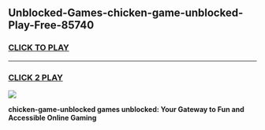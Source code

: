 
## Unblocked-Games-chicken-game-unblocked-Play-Free-85740
<h3>
<a href="https://premium76.site?title=chicken-game-unblocked&ref=17A">CLICK TO PLAY</a></h3>
<hr>

<h3>
<a href="https://premium76.site?title=chicken-game-unblocked&ref=17A">CLICK 2 PLAY</a>
  
</h3>

<a href="https://premium76.site?title=chicken-game-unblocked&ref=17A"><img src="https://clearcache.store/games.png"></a>


**chicken-game-unblocked games unblocked: Your Gateway to Fun and Accessible Online Gaming**
